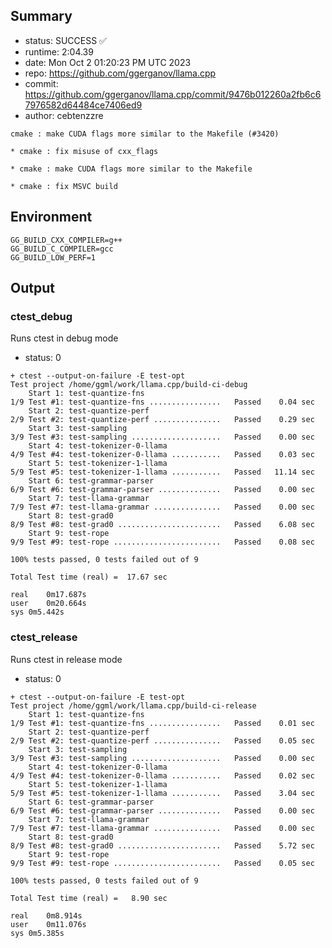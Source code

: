 ## Summary

- status:  SUCCESS ✅
- runtime: 2:04.39
- date:    Mon Oct  2 01:20:23 PM UTC 2023
- repo:    https://github.com/ggerganov/llama.cpp
- commit:  https://github.com/ggerganov/llama.cpp/commit/9476b012260a2fb6c67976582d64484ce7406ed9
- author:  cebtenzzre
```
cmake : make CUDA flags more similar to the Makefile (#3420)

* cmake : fix misuse of cxx_flags

* cmake : make CUDA flags more similar to the Makefile

* cmake : fix MSVC build
```

## Environment

```
GG_BUILD_CXX_COMPILER=g++
GG_BUILD_C_COMPILER=gcc
GG_BUILD_LOW_PERF=1
```

## Output

### ctest_debug

Runs ctest in debug mode
- status: 0
```
+ ctest --output-on-failure -E test-opt
Test project /home/ggml/work/llama.cpp/build-ci-debug
    Start 1: test-quantize-fns
1/9 Test #1: test-quantize-fns ................   Passed    0.04 sec
    Start 2: test-quantize-perf
2/9 Test #2: test-quantize-perf ...............   Passed    0.29 sec
    Start 3: test-sampling
3/9 Test #3: test-sampling ....................   Passed    0.00 sec
    Start 4: test-tokenizer-0-llama
4/9 Test #4: test-tokenizer-0-llama ...........   Passed    0.03 sec
    Start 5: test-tokenizer-1-llama
5/9 Test #5: test-tokenizer-1-llama ...........   Passed   11.14 sec
    Start 6: test-grammar-parser
6/9 Test #6: test-grammar-parser ..............   Passed    0.00 sec
    Start 7: test-llama-grammar
7/9 Test #7: test-llama-grammar ...............   Passed    0.00 sec
    Start 8: test-grad0
8/9 Test #8: test-grad0 .......................   Passed    6.08 sec
    Start 9: test-rope
9/9 Test #9: test-rope ........................   Passed    0.08 sec

100% tests passed, 0 tests failed out of 9

Total Test time (real) =  17.67 sec

real	0m17.687s
user	0m20.664s
sys	0m5.442s
```

### ctest_release

Runs ctest in release mode
- status: 0
```
+ ctest --output-on-failure -E test-opt
Test project /home/ggml/work/llama.cpp/build-ci-release
    Start 1: test-quantize-fns
1/9 Test #1: test-quantize-fns ................   Passed    0.01 sec
    Start 2: test-quantize-perf
2/9 Test #2: test-quantize-perf ...............   Passed    0.05 sec
    Start 3: test-sampling
3/9 Test #3: test-sampling ....................   Passed    0.00 sec
    Start 4: test-tokenizer-0-llama
4/9 Test #4: test-tokenizer-0-llama ...........   Passed    0.02 sec
    Start 5: test-tokenizer-1-llama
5/9 Test #5: test-tokenizer-1-llama ...........   Passed    3.04 sec
    Start 6: test-grammar-parser
6/9 Test #6: test-grammar-parser ..............   Passed    0.00 sec
    Start 7: test-llama-grammar
7/9 Test #7: test-llama-grammar ...............   Passed    0.00 sec
    Start 8: test-grad0
8/9 Test #8: test-grad0 .......................   Passed    5.72 sec
    Start 9: test-rope
9/9 Test #9: test-rope ........................   Passed    0.05 sec

100% tests passed, 0 tests failed out of 9

Total Test time (real) =   8.90 sec

real	0m8.914s
user	0m11.076s
sys	0m5.385s
```

